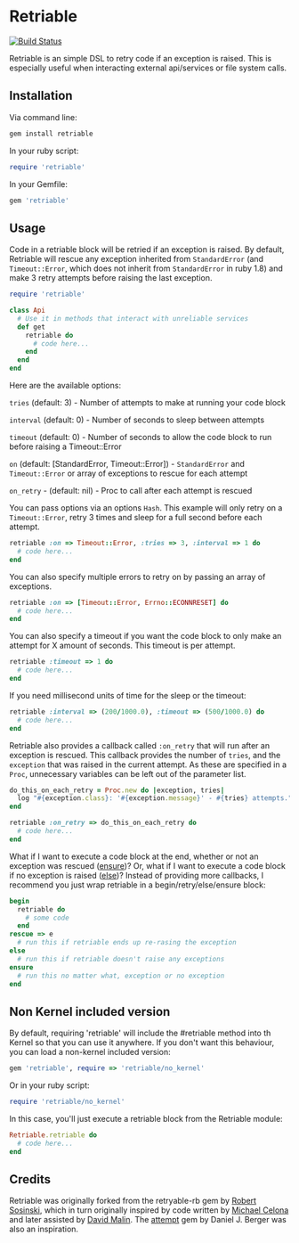 Retriable
============

[![Build Status](https://secure.travis-ci.org/kamui/retriable.png)](http://travis-ci.org/kamui/retriable)

Retriable is an simple DSL to retry code if an exception is raised.  This is especially useful when interacting external api/services or file system calls.

Installation
------------
Via command line:

```ruby
gem install retriable
```

In your ruby script:

```ruby
require 'retriable'
```

In your Gemfile:

```ruby
gem 'retriable'
```

Usage
---------------

Code in a retriable block will be retried if an exception is raised. By default, Retriable will rescue any exception inherited from `StandardError` (and `Timeout::Error`, which does not inherit from `StandardError` in ruby 1.8) and make 3 retry attempts before raising the last exception.

```ruby
require 'retriable'

class Api
  # Use it in methods that interact with unreliable services
  def get
    retriable do
      # code here...
    end
  end
end
```

Here are the available options:

`tries` (default: 3) - Number of attempts to make at running your code block

`interval` (default: 0) - Number of seconds to sleep between attempts

`timeout` (default: 0) - Number of seconds to allow the code block to run before raising a Timeout::Error

`on` (default: [StandardError, Timeout::Error]) - `StandardError` and `Timeout::Error` or array of exceptions to rescue for each attempt

`on_retry` - (default: nil) - Proc to call after each attempt is rescued

You can pass options via an options `Hash`. This example will only retry on a `Timeout::Error`, retry 3 times and sleep for a full second before each attempt.

```ruby
retriable :on => Timeout::Error, :tries => 3, :interval => 1 do
  # code here...
end
```

You can also specify multiple errors to retry on by passing an array of exceptions.

```ruby
retriable :on => [Timeout::Error, Errno::ECONNRESET] do
  # code here...
end
```

You can also specify a timeout if you want the code block to only make an attempt for X amount of seconds. This timeout is per attempt.

```ruby
retriable :timeout => 1 do
  # code here...
end
```

If you need millisecond units of time for the sleep or the timeout:

```ruby
retriable :interval => (200/1000.0), :timeout => (500/1000.0) do
  # code here...
end
```

Retriable also provides a callback called `:on_retry` that will run after an exception is rescued. This callback provides the number of `tries`, and the `exception` that was raised in the current attempt. As these are specified in a `Proc`, unnecessary variables can be left out of the parameter list.

```ruby
do_this_on_each_retry = Proc.new do |exception, tries|
  log "#{exception.class}: '#{exception.message}' - #{tries} attempts."}
end

retriable :on_retry => do_this_on_each_retry do
  # code here...
end
```

What if I want to execute a code block at the end, whether or not an exception was rescued ([ensure](http://ruby-doc.org/docs/keywords/1.9/Object.html#method-i-ensure))? Or, what if I want to execute a code block if no exception is raised ([else](http://ruby-doc.org/docs/keywords/1.9/Object.html#method-i-else))? Instead of providing more callbacks, I recommend you just wrap retriable in a begin/retry/else/ensure block:

```ruby
begin
  retriable do
    # some code
  end
rescue => e
  # run this if retriable ends up re-rasing the exception
else
  # run this if retriable doesn't raise any exceptions
ensure
  # run this no matter what, exception or no exception
end
```

Non Kernel included version
---------------------------
By default, requiring 'retriable' will include the #retriable method into th Kernel so that you can use it anywhere. If you don't want this behaviour, you can load a non-kernel included version:

```ruby
gem 'retriable', require => 'retriable/no_kernel'
```

Or in your ruby script:

```ruby
require 'retriable/no_kernel'
```

In this case, you'll just execute a retriable block from the Retriable module:

```ruby
Retriable.retriable do
  # code here...
end
```


Credits
-------

Retriable was originally forked from the retryable-rb gem by [Robert Sosinski](https://github.com/robertsosinski), which in turn originally inspired by code written by [Michael Celona](http://github.com/mcelona) and later assisted by [David Malin](http://github.com/dmalin). The [attempt](https://rubygems.org/gems/attempt) gem by Daniel J. Berger was also an inspiration.